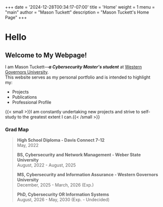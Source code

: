 +++
date = '2024-12-28T00:34:17-07:00'
title = 'Home'
weight = 1
menu = "main"
author = "Mason Tuckett"
description = "Mason Tuckett's Home Page"
+++
# Hello
## Welcome to My Webpage!
I am Mason Tuckett—__*a Cybersecurity Master's student*__ at [Western Governors University](https://www.wgu.edu/online-it-degrees/cybersecurity-information-assurance-masters-program.html).\
This website serves as my personal portfolio and is intended to highlight my:
- Projects
- Publications
- Professional Profile

{{< small >}}I am constantly undertaking new projects and strive to self-study to the greatest extent I can.{{< /small >}}

### Grad Map
> __High School Diploma - Davis Connect 7-12__\
> May, 2022
>
> __BS, Cybersecurity and Network Management - Weber State University__\
> August, 2022 - August, 2025
>
> __MS, Cybersecurity and Information Assurance - Western Governors University__\
> December, 2025 - March, 2026 (Exp.)
>
> __PhD, Cybersecurity OR Information Systems__\
> August, 2026 - May, 2030 (Exp. - Undecided)




